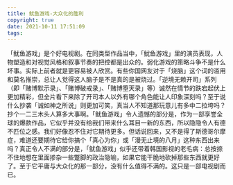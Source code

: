 ```yaml
---
title: 鱿鱼游戏-大众化的胜利
copyright: true
date: 2021-10-11 17:51:09
tags:
---
```


「鱿鱼游戏」是个好电视剧。在同类型作品当中，「鱿鱼游戏」里的演员表现，人物塑造和对视觉风格和叙事节奏的把控都是出众的。弱化游戏的策略斗争不是什么坏事。实际上前者就是更容易被人欣赏。有些你国网友对于「烧脑」这个词的滥用和莫名推崇，总让人觉得这人脑子是不是真的是被烧过。「逆境无赖开司」系列（即「赌博默示录」、「赌博破戒录」、「赌博堕天录」等）诚然在情节的跌宕起伏上更加精彩，但全片看下来除了开司本人以外有哪个角色能让人印象深刻吗？至于说什么抄袭「诚如神之所说」则更加可笑，真当人不知道那玩意儿有多中二拉垮吗？抄个一二三木头人算多大事啊。「鱿鱼游戏」令人遗憾的部分是，作为一部享誉全球的爆款作品，它似乎并没有给我们带来什么耳目一新的东西，所以隐隐令人有德不匹位之感。我们好像忍不住对它期待更多。但话说回来，又不是得了斯德哥尔摩症，难道还要期待它给你搞个「真心为你」或「漫无止境的八月」这种东西出来吗？真正令人不满的部分是，「鱿鱼游戏」似乎还带着韩国影视的老毛病：总按捺不住地想在里面掺杂一些蹩脚的政治隐喻，如果它能干脆地砍掉那些东西就更好了。至于它平庸与大众化的那一部分，没有什么值得不满的。这只是一部电视剧而已。

